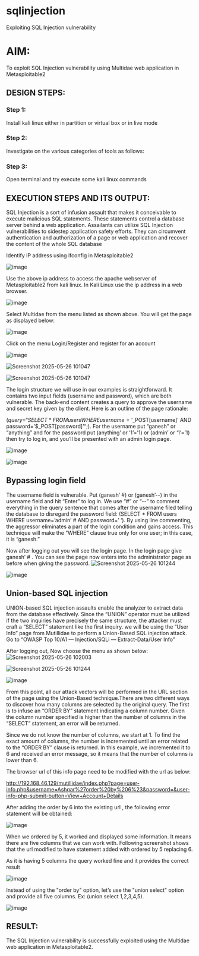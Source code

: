 # sqlinjection
Exploiting SQL Injection vulnerability

# AIM:
To exploit SQL Injection vulnerability using Multidae web application in Metasploitable2

## DESIGN STEPS:

### Step 1:

Install kali linux either in partition or virtual box or in live mode


### Step 2:

Investigate on the various categories of tools as follows:

### Step 3:

Open terminal and try execute some kali linux commands

## EXECUTION STEPS AND ITS OUTPUT:
SQL Injection is a sort of infusion assault that makes it conceivable to execute malicious SQL statements. These statements control a database server behind a web application. Assailants can utilize SQL Injection vulnerabilities to sidestep application safety efforts. They can circumvent authentication and authorization of a page or web application and recover the content of the whole SQL database

Identify IP address using ifconfig in Metasploitable2

![image](https://github.com/user-attachments/assets/744526bf-8602-4415-9179-82ec17b36629)

Use the above ip address to access the apache webserver of Metasploitable2 from kali linux. In Kali Linux use the ip address in a web browser.

![image](https://github.com/user-attachments/assets/64d5bc61-d4c2-41c9-89ab-d64563745ea6)

Select Multidae from the menu listed as shown above. You will get the page as displayed below:

![image](https://github.com/user-attachments/assets/8c30fb79-d26f-4ac1-8a90-e42fad71073b)

Click on the menu Login/Register and register for an account

![image](https://github.com/user-attachments/assets/8a71ffdb-aa94-4843-aea9-453088f8237f)

![Screenshot 2025-05-26 101047](https://github.com/user-attachments/assets/a31a6d89-fa41-4bcd-b27a-81ecfe739018)

![Screenshot 2025-05-26 101047](https://github.com/user-attachments/assets/3b5cc271-ab2f-477a-a4f4-b210ea966d9d)

The login structure we will use in our examples is straightforward. It contains two input fields (username and password), which are both vulnerable. The back-end content creates a query to approve the username and secret key given by the client. Here is an outline of the page rationale:

($query = “SELECT * FROM users WHERE username=’$_POST[username]’ AND password=’$_POST[password]’“;). For the username put “ganesh” or “anything” and for the password put (anything’ or ‘1’=’1) or (admin’ or ‘1’=’1) then try to log in, and you’ll be presented with an admin login page.

![image](https://github.com/user-attachments/assets/299250e3-873b-4736-b0f8-4cdf2bea1f45)

![image](https://github.com/user-attachments/assets/b08342fe-b28a-4e8b-b904-6fde9413c7e4)

## Bypassing login field
The username field is vulnerable. Put (ganesh’ #) or (ganesh’--) in the username field and hit “Enter” to log in. We use “#” or “--” to comment everything in the query sentence that comes after the username filed telling the database to disregard the password field: (SELECT * FROM users WHERE username=’admin’ # AND password=’ ‘). By using line commenting, the aggressor eliminates a part of the login condition and gains access. This technique will make the “WHERE” clause true only for one user; in this case, it is “ganesh.”

Now after logging out you will see the login page. In the login page give ganesh’ # . You can see the page now enters into the administrator page as before when giving the password.
![Screenshot 2025-05-26 101244](https://github.com/user-attachments/assets/03b3ce25-17ea-4e2c-b27e-acc41bc551b7)

![image](https://github.com/user-attachments/assets/c5553333-0959-41f4-8287-539ff322ee06)

## Union-based SQL injection

UNION-based SQL injection assaults enable the analyzer to extract data from the database effectively. Since the “UNION” operator must be utilized if the two inquiries have precisely the same structure, the attacker must craft a “SELECT” statement like the first inquiry. we will be using the “User Info” page from Mutillidae to perform a Union-Based SQL injection attack. Go to “OWASP Top 10/A1 — Injection/SQLi — Extract-Data/User Info”

After logging out, Now choose the menu as shown below:
![Screenshot 2025-05-26 102003](https://github.com/user-attachments/assets/63253a1d-bf0e-4c13-8e2a-6b8641e0b1e7)

![Screenshot 2025-05-26 101244](https://github.com/user-attachments/assets/b5958e8e-d610-494d-ba9e-ae8fba0a1dee)

![image](https://github.com/user-attachments/assets/7d12a369-b5e9-4218-8580-c2b4a1055ce7)

From this point, all our attack vectors will be performed in the URL section of the page using the Union-Based technique.There are two different ways to discover how many columns are selected by the original query. The first is to infuse an “ORDER BY” statement indicating a column number. Given the column number specified is higher than the number of columns in the “SELECT” statement, an error will be returned.

Since we do not know the number of columns, we start at 1. To find the exact amount of columns, the number is incremented until an error related to the “ORDER BY” clause is returned. In this example, we incremented it to 6 and received an error message, so it means that the number of columns is lower than 6.

The browser url of this info page need to be modified with the url as below:

http://192.168.46.129/mutillidae/index.php?page=user-info.php&username=Ashqar%27order%20by%206%23&password=&user-info-php-submit-button=View+Account+Details

After adding the order by 6 into the existing url , the following error statement will be obtained:

![image](https://github.com/user-attachments/assets/626ee379-3955-470e-8a1f-fd8f47fb75a0)

When we ordered by 5, it worked and displayed some information. It means there are five columns that we can work with. Following screenshot shows that the url modified to have statement added with ordered by 5 replacing 6.

As it is having 5 columns the query worked fine and it provides the correct result

![image](https://github.com/user-attachments/assets/f91f4bac-4b54-408d-8ff0-c7891e687eff)

Instead of using the "order by" option, let’s use the "union select" option and provide all five columns. Ex: (union select 1,2,3,4,5).

![image](https://github.com/user-attachments/assets/fe27607c-f149-4d3e-8407-393f12d9c4c2)


## RESULT:
The SQL Injection vulnerability is successfully exploited using the Multidae web application in Metasploitable2.
